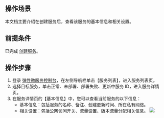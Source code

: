 ## 操作场景
本文档主要介绍在创建服务后，查看该服务的基本信息和相关设置。

## 前提条件
已完成 [创建服务](https://cloud.tencent.com/document/product/1371/53294)。

## 操作步骤
1. 登录 [弹性微服务控制台](https://console.cloud.tencent.com/tem)，在左侧导航栏单击【服务列表】，进入服务列表页。
2. 选择目标服务，单击正常、未部署、部署失败、更新中服务 ID，进入服务详情页。 
3. 在服务详情页的【基本信息】中，您可以查看当前服务的以下信息：
	- 基本信息：包括服务的名称、备注、创建更新时间、所在私有网络。
	- 相关设置：包括公网访问开关、流量设置、版本流量分配相关信息。
![](https://main.qcloudimg.com/raw/d682b792348df61dc5e6205951e885dd.png)
